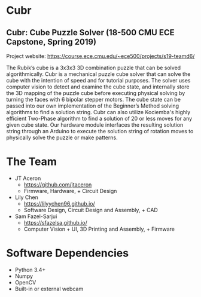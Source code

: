 # Cubr
## Cubr: Cube Puzzle Solver (18-500 CMU ECE Capstone, Spring 2019)
Project website: https://course.ece.cmu.edu/~ece500/projects/s19-teamd6/

The Rubik’s cube is a 3x3x3 3D combination puzzle that can be solved algorithmically. Cubr is a mechanical puzzle cube solver that can solve the cube with the intention of speed and for tutorial purposes. The solver uses computer vision to detect and examine the cube state, and internally store the 3D mapping of the puzzle cube before executing physical solving by turning the faces with 6 bipolar stepper motors. The cube state can be passed into our own implementation of the Beginner’s Method solving algorithms to find a solution string. Cubr can also utilize Kociemba's highly efficient Two-Phase algorithm to find a solution of 20 or less moves for any given cube state. Our hardware module interfaces the resulting solution string through an Arduino to execute the solution string of rotation moves to physically solve the puzzle or make patterns.

# The Team
- JT Aceron
  - https://github.com/jtaceron
  - Firmware, Hardware, + Circuit Design
- Lily Chen
  - https://lilyychen96.github.io/
  - Software Design, Circuit Design and Assembly, + CAD
- Sam Fazel-Sarjui
  - https://sfazelsa.github.io/
  - Computer Vision + UI, 3D Printing and Assembly, + Firmware

# Software Dependencies
- Python 3.4+
- Numpy
- OpenCV
- Built-in or external webcam

